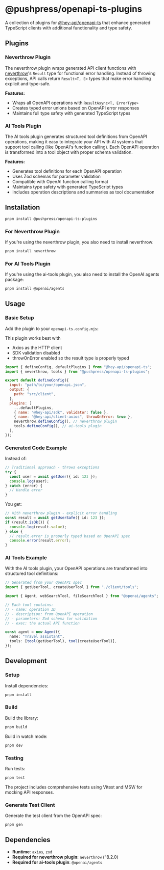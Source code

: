 # @pushpress/openapi-ts-plugins

A collection of plugins for [@hey-api/openapi-ts](https://heyapi.vercel.app/) that enhance generated TypeScript clients with additional functionality and type safety.

## Plugins

### Neverthrow Plugin

The neverthrow plugin wraps generated API client functions with [neverthrow](https://github.com/supermacro/neverthrow)'s `Result` type for functional error handling. Instead of throwing exceptions, API calls return `Result<T, E>` types that make error handling explicit and type-safe.

**Features:**

- Wraps all OpenAPI operations with `ResultAsync<T, ErrorType>`
- Creates typed error unions based on OpenAPI error responses
- Maintains full type safety with generated TypeScript types

### AI Tools Plugin

The AI tools plugin generates structured tool definitions from OpenAPI operations, making it easy to integrate your API with AI systems that support tool calling (like OpenAI's function calling). Each OpenAPI operation is transformed into a tool object with proper schema validation.

**Features:**

- Generates tool definitions for each OpenAPI operation
- Uses Zod schemas for parameter validation
- Compatible with OpenAI function calling format
- Maintains type safety with generated TypeScript types
- Includes operation descriptions and summaries as tool documentation

## Installation

```bash
pnpm install @pushpress/openapi-ts-plugins
```

### For Neverthrow Plugin

If you're using the neverthrow plugin, you also need to install neverthrow:

```bash
pnpm install neverthrow
```

### For AI Tools Plugin

If you're using the ai-tools plugin, you also need to install the OpenAI agents package:

```bash
pnpm install @openai/agents
```

## Usage

### Basic Setup

Add the plugin to your `openapi-ts.config.mjs`:

This plugin works best with

- Axios as the HTTP client
- SDK validation disabled
- throwOnError enabled so the result type is properly typed

```javascript
import { defineConfig, defaultPlugins } from "@hey-api/openapi-ts";
import { neverthrow, tools } from "@pushpress/openapi-ts-plugins";

export default defineConfig({
  input: "path/to/your/openapi.json",
  output: {
    path: "src/client",
  },
  plugins: [
    ...defaultPlugins,
    { name: "@hey-api/sdk", validator: false },
    { name: "@hey-api/client-axios", throwOnError: true },
    neverthrow.defineConfig(), // neverthrow plugin
    tools.defineConfig(), // ai-tools plugin
  ],
});
```

### Generated Code Example

Instead of:

```typescript
// Traditional approach - throws exceptions
try {
  const user = await getUser({ id: 123 });
  console.log(user);
} catch (error) {
  // Handle error
}
```

You get:

```typescript
// With neverthrow plugin - explicit error handling
const result = await getUserSafe({ id: 123 });
if (result.isOk()) {
  console.log(result.value);
} else {
  // result.error is properly typed based on OpenAPI spec
  console.error(result.error);
}
```

### AI Tools Example

With the AI tools plugin, your OpenAPI operations are transformed into structured tool definitions:

```typescript
// Generated from your OpenAPI spec
import { getUserTool, createUserTool } from "./client/tools";

import { Agent, webSearchTool, fileSearchTool } from "@openai/agents";

// Each tool contains:
// - name: operation ID
// - description: from OpenAPI operation
// - parameters: Zod schema for validation
// - exec: the actual API function

const agent = new Agent({
  name: "Travel assistant",
  tools: [tool(getUserTool), tool(createUserTool)],
});
```

## Development

### Setup

Install dependencies:

```bash
pnpm install
```

### Build

Build the library:

```bash
pnpm build
```

Build in watch mode:

```bash
pnpm dev
```

### Testing

Run tests:

```bash
pnpm test
```

The project includes comprehensive tests using Vitest and MSW for mocking API responses.

### Generate Test Client

Generate the test client from the OpenAPI spec:

```bash
pnpm gen
```

## Dependencies

- **Runtime**: `axios`, `zod`
- **Required for neverthrow plugin**: `neverthrow` (^8.2.0)
- **Required for ai-tools plugin**: `@openai/agents`
